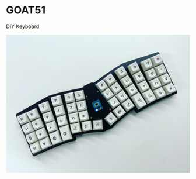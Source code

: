 # GOAT51
DIY Keyboard

<img src="https://github.com/takashicompany/goat51/blob/master/images/01.jpg?raw=true" width="600px" />
